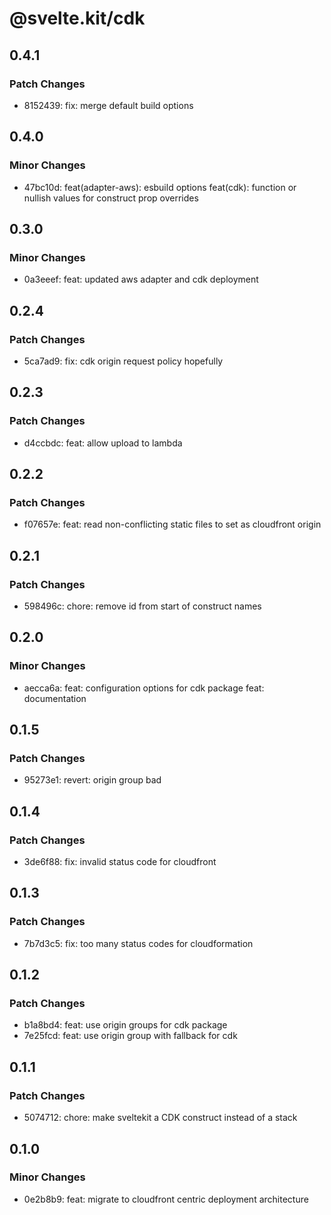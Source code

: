 # @svelte.kit/cdk

## 0.4.1

### Patch Changes

- 8152439: fix: merge default build options

## 0.4.0

### Minor Changes

- 47bc10d: feat(adapter-aws): esbuild options
  feat(cdk): function or nullish values for construct prop overrides

## 0.3.0

### Minor Changes

- 0a3eeef: feat: updated aws adapter and cdk deployment

## 0.2.4

### Patch Changes

- 5ca7ad9: fix: cdk origin request policy hopefully

## 0.2.3

### Patch Changes

- d4ccbdc: feat: allow upload to lambda

## 0.2.2

### Patch Changes

- f07657e: feat: read non-conflicting static files to set as cloudfront origin

## 0.2.1

### Patch Changes

- 598496c: chore: remove id from start of construct names

## 0.2.0

### Minor Changes

- aecca6a: feat: configuration options for cdk package
  feat: documentation

## 0.1.5

### Patch Changes

- 95273e1: revert: origin group bad

## 0.1.4

### Patch Changes

- 3de6f88: fix: invalid status code for cloudfront

## 0.1.3

### Patch Changes

- 7b7d3c5: fix: too many status codes for cloudformation

## 0.1.2

### Patch Changes

- b1a8bd4: feat: use origin groups for cdk package
- 7e25fcd: feat: use origin group with fallback for cdk

## 0.1.1

### Patch Changes

- 5074712: chore: make sveltekit a CDK construct instead of a stack

## 0.1.0

### Minor Changes

- 0e2b8b9: feat: migrate to cloudfront centric deployment architecture
